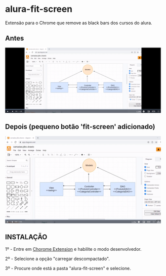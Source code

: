 # alura-fit-screen
Extensão para o Chrome que remove as black bars dos cursos do alura.

## Antes

<img src="./example-pictures/ex-01.png" alt="Exemplo-01">

## Depois (pequeno botão 'fit-screen' adicionado)

<img src="./example-pictures/ex-02.png" alt="Exemplo-02">

## INSTALAÇÃO

1º - Entre em <a href="chrome://extensions/">Chorome Extension</a> e habilite o modo desenvolvedor.

2º - Selecione a opção "carregar descompactado".

3º - Procure onde está  a pasta "alura-fit-screen" e selecione.
